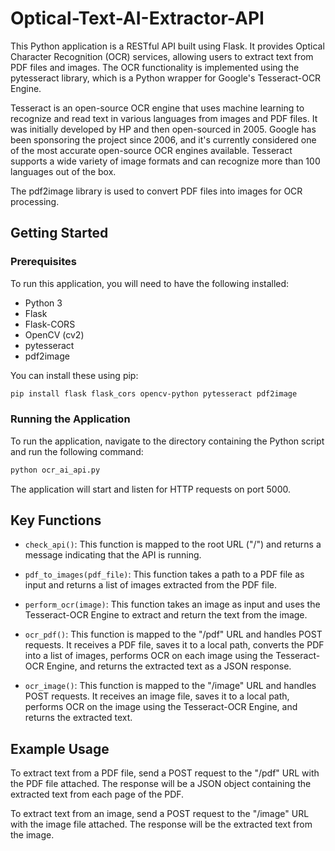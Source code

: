 # Optical-Text-AI-Extractor-API

This Python application is a RESTful API built using Flask. It provides Optical Character Recognition (OCR) services, allowing users to extract text from PDF files and images. The OCR functionality is implemented using the pytesseract library, which is a Python wrapper for Google's Tesseract-OCR Engine.

Tesseract is an open-source OCR engine that uses machine learning to recognize and read text in various languages from images and PDF files. It was initially developed by HP and then open-sourced in 2005. Google has been sponsoring the project since 2006, and it's currently considered one of the most accurate open-source OCR engines available. Tesseract supports a wide variety of image formats and can recognize more than 100 languages out of the box.

The pdf2image library is used to convert PDF files into images for OCR processing.

## Getting Started

### Prerequisites

To run this application, you will need to have the following installed:

- Python 3
- Flask
- Flask-CORS
- OpenCV (cv2)
- pytesseract
- pdf2image

You can install these using pip:

```bash
pip install flask flask_cors opencv-python pytesseract pdf2image
```

### Running the Application

To run the application, navigate to the directory containing the Python script and run the following command:

```bash
python ocr_ai_api.py
```

The application will start and listen for HTTP requests on port 5000.

## Key Functions

- `check_api()`: This function is mapped to the root URL ("/") and returns a message indicating that the API is running.

- `pdf_to_images(pdf_file)`: This function takes a path to a PDF file as input and returns a list of images extracted from the PDF file.

- `perform_ocr(image)`: This function takes an image as input and uses the Tesseract-OCR Engine to extract and return the text from the image.

- `ocr_pdf()`: This function is mapped to the "/pdf" URL and handles POST requests. It receives a PDF file, saves it to a local path, converts the PDF into a list of images, performs OCR on each image using the Tesseract-OCR Engine, and returns the extracted text as a JSON response.

- `ocr_image()`: This function is mapped to the "/image" URL and handles POST requests. It receives an image file, saves it to a local path, performs OCR on the image using the Tesseract-OCR Engine, and returns the extracted text.

## Example Usage

To extract text from a PDF file, send a POST request to the "/pdf" URL with the PDF file attached. The response will be a JSON object containing the extracted text from each page of the PDF.

To extract text from an image, send a POST request to the "/image" URL with the image file attached. The response will be the extracted text from the image.
